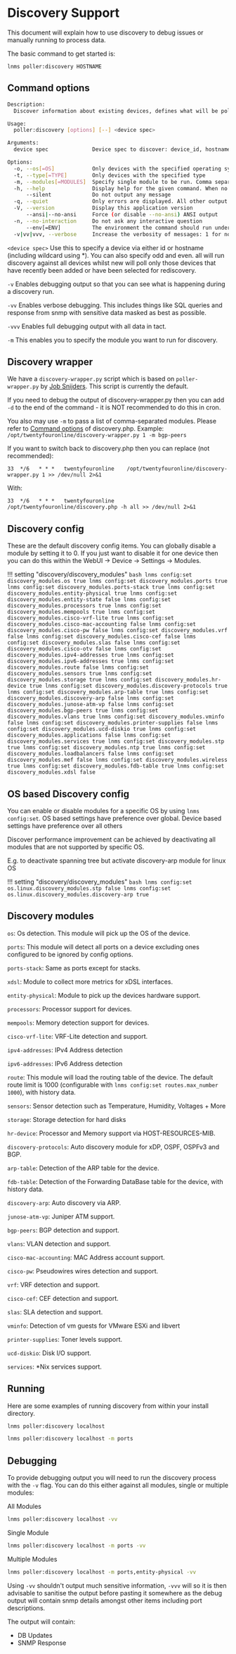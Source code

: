# Discovery Support

This document will explain how to use discovery to debug issues or
manually running to process data.

The basic command to get started is:

`lnms poller:discovery HOSTNAME`

## Command options

```bash
Description:
  Discover information about existing devices, defines what will be polled

Usage:
  poller:discovery [options] [--] <device spec>

Arguments:
  device spec              Device spec to discover: device_id, hostname, wildcard, odd, even, all, new

Options:
  -o, --os[=OS]            Only devices with the specified operating system
  -t, --type[=TYPE]        Only devices with the specified type
  -m, --modules[=MODULES]  Specify single module to be run. Comma separate modules, submodules may be added with /
  -h, --help               Display help for the given command. When no command is given display help for the list command
      --silent             Do not output any message
  -q, --quiet              Only errors are displayed. All other output is suppressed
  -V, --version            Display this application version
      --ansi|--no-ansi     Force (or disable --no-ansi) ANSI output
  -n, --no-interaction     Do not ask any interactive question
      --env[=ENV]          The environment the command should run under
  -v|vv|vvv, --verbose     Increase the verbosity of messages: 1 for normal output, 2 for more verbose output and 3 for debug
```

`<device spec>` Use this to specify a device via either id or hostname (including
wildcard using *). You can also specify odd and even. all will run
discovery against all devices whilst new will poll only those devices
that have recently been added or have been selected for rediscovery.

`-v` Enables debugging output so that you can see what is happening during
a discovery run.

`-vv` Enables verbose debugging. This includes things like SQL queries and response
from snmp with sensitive data masked as best as possible.

`-vvv` Enables full debugging output with all data in tact.

`-m` This enables you to specify the module you want to run for discovery.

## Discovery wrapper

We have a `discovery-wrapper.py` script which is based on
`poller-wrapper.py` by [Job Snijders](https://github.com/job). This
script is currently the default.

If you need to debug the output of discovery-wrapper.py then you can
add `-d` to the end of the command - it is NOT recommended to do this
in cron.

You also may use `-m` to pass a list of comma-separated modules.
Please refer to [Command options](#command-options) of discovery.php.
Example: `/opt/twentyfouronline/discovery-wrapper.py 1 -m bgp-peers`

If you want to switch back to discovery.php then you can replace (not recommended):

`33  */6   * * *   twentyfouronline    /opt/twentyfouronline/discovery-wrapper.py 1 >> /dev/null 2>&1`

With:

`33  */6   * * *   twentyfouronline    /opt/twentyfouronline/discovery.php -h all >> /dev/null 2>&1`

## Discovery config

These are the default discovery config items. You can globally disable
a module by setting it to 0. If you just want to disable it for one
device then you can do this within the WebUI -> Device -> Settings ->
Modules.

!!! setting "discovery/discovery_modules"
    ```bash
    lnms config:set discovery_modules.os true
    lnms config:set discovery_modules.ports true
    lnms config:set discovery_modules.ports-stack true
    lnms config:set discovery_modules.entity-physical true
    lnms config:set discovery_modules.entity-state false
    lnms config:set discovery_modules.processors true
    lnms config:set discovery_modules.mempools true
    lnms config:set discovery_modules.cisco-vrf-lite true
    lnms config:set discovery_modules.cisco-mac-accounting false
    lnms config:set discovery_modules.cisco-pw false
    lnms config:set discovery_modules.vrf false
    lnms config:set discovery_modules.cisco-cef false
    lnms config:set discovery_modules.slas false
    lnms config:set discovery_modules.cisco-otv false
    lnms config:set discovery_modules.ipv4-addresses true
    lnms config:set discovery_modules.ipv6-addresses true
    lnms config:set discovery_modules.route false
    lnms config:set discovery_modules.sensors true
    lnms config:set discovery_modules.storage true
    lnms config:set discovery_modules.hr-device true
    lnms config:set discovery_modules.discovery-protocols true
    lnms config:set discovery_modules.arp-table true
    lnms config:set discovery_modules.discovery-arp false
    lnms config:set discovery_modules.junose-atm-vp false
    lnms config:set discovery_modules.bgp-peers true
    lnms config:set discovery_modules.vlans true
    lnms config:set discovery_modules.vminfo false
    lnms config:set discovery_modules.printer-supplies false
    lnms config:set discovery_modules.ucd-diskio true
    lnms config:set discovery_modules.applications false
    lnms config:set discovery_modules.services true
    lnms config:set discovery_modules.stp true
    lnms config:set discovery_modules.ntp true
    lnms config:set discovery_modules.loadbalancers false
    lnms config:set discovery_modules.mef false
    lnms config:set discovery_modules.wireless true
    lnms config:set discovery_modules.fdb-table true
    lnms config:set discovery_modules.xdsl false
    ```

## OS based Discovery config

You can enable or disable modules for a specific OS by using
`lnms config:set`. OS based settings have preference
over global. Device based settings have preference over all others

Discover performance improvement can be achieved by deactivating all
modules that are not supported by specific OS.

E.g. to deactivate spanning tree but activate discovery-arp module for linux OS

!!! setting "discovery/discovery_modules"
    ```bash
    lnms config:set os.linux.discovery_modules.stp false
    lnms config:set os.linux.discovery_modules.discovery-arp true
    ```

## Discovery modules

`os`: Os detection. This module will pick up the OS of the device.

`ports`: This module will detect all ports on a device excluding ones
configured to be ignored by config options.

`ports-stack`: Same as ports except for stacks.

`xdsl`: Module to collect more metrics for xDSL interfaces.

`entity-physical`: Module to pick up the devices hardware support.

`processors`: Processor support for devices.

`mempools`: Memory detection support for devices.

`cisco-vrf-lite`: VRF-Lite detection and support.

`ipv4-addresses`: IPv4 Address detection

`ipv6-addresses`: IPv6 Address detection

`route`: This module will load the routing table of the device. The default route
 limit is 1000 (configurable with `lnms config:set routes.max_number 1000`), with history data.

`sensors`: Sensor detection such as Temperature, Humidity, Voltages + More

`storage`: Storage detection for hard disks

`hr-device`: Processor and Memory support via HOST-RESOURCES-MIB.

`discovery-protocols`: Auto discovery module for xDP, OSPF, OSPFv3 and BGP.

`arp-table`: Detection of the ARP table for the device.

`fdb-table`: Detection of the Forwarding DataBase table for the
device, with history data.

`discovery-arp`: Auto discovery via ARP.

`junose-atm-vp`: Juniper ATM support.

`bgp-peers`: BGP detection and support.

`vlans`: VLAN detection and support.

`cisco-mac-accounting`: MAC Address account support.

`cisco-pw`: Pseudowires wires detection and support.

`vrf`: VRF detection and support.

`cisco-cef`: CEF detection and support.

`slas`: SLA detection and support.

`vminfo`: Detection of vm guests for VMware ESXi and libvert

`printer-supplies`: Toner levels support.

`ucd-diskio`: Disk I/O support.

`services`: *Nix services support.

## Running

Here are some examples of running discovery from within your install directory.

```bash
lnms poller:discovery localhost

lnms poller:discovery localhost -m ports
```

## Debugging

To provide debugging output you will need to run the discovery process
with the `-v` flag. You can do this either against all modules, single
or multiple modules:

All Modules

```bash
lnms poller:discovery localhost -vv
```

Single Module

```bash
lnms poller:discovery localhost -m ports -vv
```

Multiple Modules

```bash
lnms poller:discovery localhost -m ports,entity-physical -vv
```

Using `-vv` shouldn't output much sensitive information, `-vvv` will so
it is then advisable to sanitise the output before pasting it
somewhere as the debug output will contain snmp details amongst other
items including port descriptions.

The output will contain:

- DB Updates
- SNMP Response




